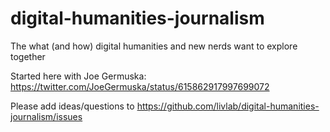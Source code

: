 # digital-humanities-journalism
The what (and how) digital humanities and new nerds want to explore together

Started here with Joe Germuska: https://twitter.com/JoeGermuska/status/615862917997699072

Please add ideas/questions to https://github.com/livlab/digital-humanities-journalism/issues
